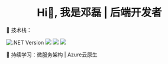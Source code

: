 <h1 align="center">Hi👋, 我是邓磊 | 后端开发者</h1>

🚀 技术栈：

![.NET Version](https://img.shields.io/badge/.NET-8.0-blue&logoColor=white)
![](https://img.shields.io/badge/-Java-007396?logo=openjdk&logoColor=white)
![](https://img.shields.io/badge/-MySQL-4479A1?logo=mysql&logoColor=white)
![](https://img.shields.io/badge/-Docker-2496ED?logo=docker&logoColor=white)

🌱 持续学习：微服务架构 | Azure云原生

